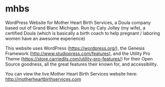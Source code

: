 # mhbs
WordPress Website for Mother Heart Birth Services, a Doula company based out of Grand Blanc Michigan. 
Run by Caty Jolley (my wife), a certified Doula (which is basically a birth coach to help pregnant / laboring women have an awesome experience)

This website uses WordPress (https://wordpress.org/), the Genesis Framework (http://www.studiopress.com/features), and the Utility Pro Theme (https://store.carriedils.com/utility-pro-features/) for their Open Source goodness, all the great features their known for, and accessibility. 

You can view the live Mother Heart Birth Services website here: http://motherheartbirthservices.com

